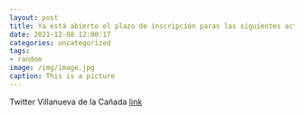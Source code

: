 ```yaml
---
layout: post
title: Ya está abierto el plazo de inscripción paras las siguientes actividades del programa de Navidad2021:🎅Talleres de la Bibliotec...
date: 2021-12-08 12:00:17
categories: uncategorized
tags:
- random
image: /img/image.jpg
caption: This is a picture
---
```

Twitter Villanueva de la Cañada [link](https://twitter.com/AytoVDLCanada/status/1468173789842317312)
